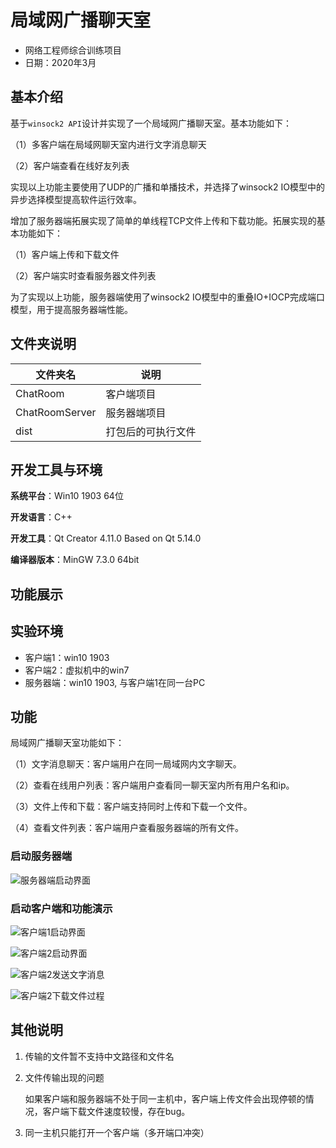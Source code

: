 # 局域网广播聊天室

+ 网络工程师综合训练项目
+ 日期：2020年3月

## 基本介绍

基于`winsock2 API`设计并实现了一个局域网广播聊天室。基本功能如下：

（1）多客户端在局域网聊天室内进行文字消息聊天

（2）客户端查看在线好友列表

实现以上功能主要使用了UDP的广播和单播技术，并选择了winsock2 IO模型中的异步选择模型提高软件运行效率。

增加了服务器端拓展实现了简单的单线程TCP文件上传和下载功能。拓展实现的基本功能如下：

（1）客户端上传和下载文件

（2）客户端实时查看服务器文件列表

为了实现以上功能，服务器端使用了winsock2 IO模型中的重叠IO+IOCP完成端口模型，用于提高服务器端性能。

## 文件夹说明

| 文件夹名       | 说明               |
| -------------- | ------------------ |
| ChatRoom       | 客户端项目         |
| ChatRoomServer | 服务器端项目       |
| dist           | 打包后的可执行文件 |



## 开发工具与环境

**系统平台**：Win10 1903 64位

**开发语言**：C++

**开发工具**：Qt Creator 4.11.0 Based on Qt 5.14.0

**编译器版本**：MinGW 7.3.0 64bit 

## 功能展示

## 实验环境

+ 客户端1：win10 1903
+ 客户端2：虚拟机中的win7
+ 服务器端：win10 1903, 与客户端1在同一台PC

## 功能

局域网广播聊天室功能如下：

（1）文字消息聊天：客户端用户在同一局域网内文字聊天。

（2）查看在线用户列表：客户端用户查看同一聊天室内所有用户名和ip。

（3）文件上传和下载：客户端支持同时上传和下载一个文件。

（4）查看文件列表：客户端用户查看服务器端的所有文件。

### 启动服务器端

![服务器端启动界面](./README/imgs/服务器端启动界面.png)

### 启动客户端和功能演示

![客户端1启动界面](./README/imgs/客户端1启动界面.png)

![客户端2启动界面](./README/imgs/客户端2启动界面.png)

![客户端2发送文字消息](./README/imgs/客户端2发送文字消息.png)

![客户端2下载文件过程](./README/imgs/客户端2下载文件过程.png)

## 其他说明

1. 传输的文件暂不支持中文路径和文件名

2. 文件传输出现的问题

   如果客户端和服务器端不处于同一主机中，客户端上传文件会出现停顿的情况，客户端下载文件速度较慢，存在bug。

3. 同一主机只能打开一个客户端（多开端口冲突）
